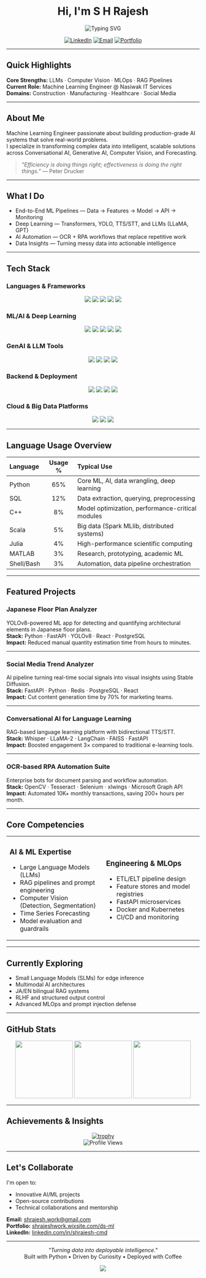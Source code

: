 <!-- Enhanced Profile README for @Github-Rajesh -->

<div align="center">

# Hi, I'm S H Rajesh

<img src="https://readme-typing-svg.demolab.com?font=Fira+Code&size=24&duration=3000&pause=500&color=FF00D4&center=true&vCenter=true&width=600&lines=Machine+Learning+Engineer;GenAI+and+LLM+Specialist;Computer+Vision+Developer;Building+AI+that+Ships" alt="Typing SVG" />

[![LinkedIn](https://img.shields.io/badge/LinkedIn-S.H.Rajesh-0077B5?style=for-the-badge&logo=linkedin&logoColor=white)](https://www.linkedin.com/in/shrajesh-cmd/)
[![Email](https://img.shields.io/badge/Email-shrajesh.work%40gmail.com-D14836?style=for-the-badge&logo=gmail&logoColor=white)](mailto:shrajesh.work@gmail.com)
[![Portfolio](https://img.shields.io/badge/Portfolio-Visit%20Now-FF00D4?style=for-the-badge&logo=google-chrome&logoColor=white)](https://shrajeshwork.wixsite.com/ds-ml)

</div>

---

## Quick Highlights

**Core Strengths:** LLMs · Computer Vision · MLOps · RAG Pipelines  
**Current Role:** Machine Learning Engineer @ Nasiwak IT Services  
**Domains:** Construction · Manufacturing · Healthcare · Social Media

---

## About Me

Machine Learning Engineer passionate about building production-grade AI systems that solve real-world problems.  
I specialize in transforming complex data into intelligent, scalable solutions across Conversational AI, Generative AI, Computer Vision, and Forecasting.

> *"Efficiency is doing things right; effectiveness is doing the right things."* — Peter Drucker

---

## What I Do

- End-to-End ML Pipelines — Data → Features → Model → API → Monitoring  
- Deep Learning — Transformers, YOLO, TTS/STT, and LLMs (LLaMA, GPT)  
- AI Automation — OCR + RPA workflows that replace repetitive work  
- Data Insights — Turning messy data into actionable intelligence

---

## Tech Stack

### Languages & Frameworks
<p align="center">
  <img src="https://img.shields.io/badge/Python-3776AB?style=for-the-badge&logo=python&logoColor=white"/>
  <img src="https://img.shields.io/badge/PySpark-E25A1C?style=for-the-badge&logo=apache-spark&logoColor=white"/>
  <img src="https://img.shields.io/badge/SQL-4479A1?style=for-the-badge&logo=postgresql&logoColor=white"/>
  <img src="https://img.shields.io/badge/C++-00599C?style=for-the-badge&logo=cplusplus&logoColor=white"/>
  <img src="https://img.shields.io/badge/Scala-DC322F?style=for-the-badge&logo=scala&logoColor=white"/>
</p>

### ML/AI & Deep Learning
<p align="center">
  <img src="https://img.shields.io/badge/TensorFlow-FF6F00?style=for-the-badge&logo=tensorflow&logoColor=white"/>
  <img src="https://img.shields.io/badge/PyTorch-EE4C2C?style=for-the-badge&logo=pytorch&logoColor=white"/>
  <img src="https://img.shields.io/badge/OpenCV-5C3EE8?style=for-the-badge&logo=opencv&logoColor=white"/>
  <img src="https://img.shields.io/badge/Scikit--Learn-F7931E?style=for-the-badge&logo=scikit-learn&logoColor=white"/>
  <img src="https://img.shields.io/badge/Hugging%20Face-FFD21E?style=for-the-badge&logo=huggingface&logoColor=black"/>
</p>

### GenAI & LLM Tools
<p align="center">
  <img src="https://img.shields.io/badge/LangChain-1C1C1C?style=for-the-badge&logo=chainlink&logoColor=white"/>
  <img src="https://img.shields.io/badge/LlamaIndex-000000?style=for-the-badge&logo=llama&logoColor=white"/>
  <img src="https://img.shields.io/badge/OpenAI-412991?style=for-the-badge&logo=openai&logoColor=white"/>
  <img src="https://img.shields.io/badge/FAISS-00599C?style=for-the-badge&logo=meta&logoColor=white"/>
</p>

### Backend & Deployment
<p align="center">
  <img src="https://img.shields.io/badge/FastAPI-009688?style=for-the-badge&logo=fastapi&logoColor=white"/>
  <img src="https://img.shields.io/badge/Docker-2496ED?style=for-the-badge&logo=docker&logoColor=white"/>
  <img src="https://img.shields.io/badge/Redis-DC382D?style=for-the-badge&logo=redis&logoColor=white"/>
  <img src="https://img.shields.io/badge/Nginx-009639?style=for-the-badge&logo=nginx&logoColor=white"/>
</p>

### Cloud & Big Data Platforms
<p align="center">
  <img src="https://img.shields.io/badge/AWS-232F3E?style=for-the-badge&logo=amazon-aws&logoColor=white"/>
  <img src="https://img.shields.io/badge/Databricks-E36209?style=for-the-badge&logo=databricks&logoColor=white"/>
  <img src="https://img.shields.io/badge/Azure-0078D4?style=for-the-badge&logo=microsoft-azure&logoColor=white"/>
</p>

---

## Language Usage Overview

<div align="center">

| Language | Usage % | Typical Use |
|:---------|:-------:|:------------|
| Python | 65% | Core ML, AI, data wrangling, deep learning |
| SQL | 12% | Data extraction, querying, preprocessing |
| C++ | 8% | Model optimization, performance-critical modules |
| Scala | 5% | Big data (Spark MLlib, distributed systems) |
| Julia | 4% | High-performance scientific computing |
| MATLAB | 3% | Research, prototyping, academic ML |
| Shell/Bash | 3% | Automation, data pipeline orchestration |

</div>

---

## Featured Projects

### Japanese Floor Plan Analyzer
YOLOv8-powered ML app for detecting and quantifying architectural elements in Japanese floor plans.  
**Stack:** Python · FastAPI · YOLOv8 · React · PostgreSQL  
**Impact:** Reduced manual quantity estimation time from hours to minutes.

---

### Social Media Trend Analyzer
AI pipeline turning real-time social signals into visual insights using Stable Diffusion.  
**Stack:** FastAPI · Python · Redis · PostgreSQL · React  
**Impact:** Cut content generation time by 70% for marketing teams.

---

### Conversational AI for Language Learning
RAG-based language learning platform with bidirectional TTS/STT.  
**Stack:** Whisper · LLaMA-2 · LangChain · FAISS · FastAPI  
**Impact:** Boosted engagement 3× compared to traditional e-learning tools.

---

### OCR-based RPA Automation Suite
Enterprise bots for document parsing and workflow automation.  
**Stack:** OpenCV · Tesseract · Selenium · xlwings · Microsoft Graph API  
**Impact:** Automated 10K+ monthly transactions, saving 200+ hours per month.

---

## Core Competencies

<table>
<tr>
<td width="50%">

### AI & ML Expertise
- Large Language Models (LLMs)
- RAG pipelines and prompt engineering
- Computer Vision (Detection, Segmentation)
- Time Series Forecasting
- Model evaluation and guardrails

</td>
<td width="50%">

### Engineering & MLOps
- ETL/ELT pipeline design
- Feature stores and model registries
- FastAPI microservices
- Docker and Kubernetes
- CI/CD and monitoring

</td>
</tr>
</table>

---

## Currently Exploring

- Small Language Models (SLMs) for edge inference  
- Multimodal AI architectures  
- JA/EN bilingual RAG systems  
- RLHF and structured output control  
- Advanced MLOps and prompt injection defense

---

## GitHub Stats

<p align="center">
  <img src="https://github-readme-stats.vercel.app/api?username=Github-Rajesh&show_icons=true&theme=radical&hide_border=true" height="150"/>
  <img src="https://github-readme-streak-stats.herokuapp.com?user=Github-Rajesh&theme=radical&hide_border=true" height="150"/>
  <img src="https://github-readme-stats.vercel.app/api/top-langs/?username=Github-Rajesh&layout=compact&theme=radical&hide_border=true" height="150"/>
</p>

---

## Achievements & Insights

<div align="center">

[![trophy](https://github-profile-trophy.vercel.app/?username=Github-Rajesh&theme=radical&no-frame=true&no-bg=true&margin-w=4&row=1)](https://github.com/ryo-ma/github-profile-trophy)  
![Profile Views](https://komarev.com/ghpvc/?username=Github-Rajesh&color=FF00D4&style=for-the-badge&label=PROFILE+VIEWS)

</div>

---

## Let's Collaborate

I'm open to:
- Innovative AI/ML projects  
- Open-source contributions  
- Technical collaborations and mentorship  

**Email:** [shrajesh.work@gmail.com](mailto:shrajesh.work@gmail.com)  
**Portfolio:** [shrajeshwork.wixsite.com/ds-ml](https://shrajeshwork.wixsite.com/ds-ml)  
**LinkedIn:** [linkedin.com/in/shrajesh-cmd](https://www.linkedin.com/in/shrajesh-cmd/)

---

<div align="center">

*"Turning data into deployable intelligence."*  
Built with Python • Driven by Curiosity • Deployed with Coffee

<img src="https://raw.githubusercontent.com/Trilokia/Trilokia/379277808c61ef204768a61bbc5d25bc7798ccf1/bottom_header.svg" />

</div>
